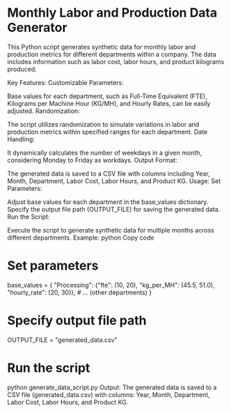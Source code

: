 ﻿# Monthly Labor and Production Data Generator
This Python script generates synthetic data for monthly labor and production metrics for different departments within a company. The data includes information such as labor cost, labor hours, and product kilograms produced.

Key Features:
Customizable Parameters:

Base values for each department, such as Full-Time Equivalent (FTE), Kilograms per Machine Hour (KG/MH), and Hourly Rates, can be easily adjusted.
Randomization:

The script utilizes randomization to simulate variations in labor and production metrics within specified ranges for each department.
Date Handling:

It dynamically calculates the number of weekdays in a given month, considering Monday to Friday as workdays.
Output Format:

The generated data is saved to a CSV file with columns including Year, Month, Department, Labor Cost, Labor Hours, and Product KG.
Usage:
Set Parameters:

Adjust base values for each department in the base_values dictionary.
Specify the output file path (OUTPUT_FILE) for saving the generated data.
Run the Script:

Execute the script to generate synthetic data for multiple months across different departments.
Example:
python
Copy code
# Set parameters
base_values = {
    "Processing": {"fte": (10, 20), "kg_per_MH": (45.5, 51.0), "hourly_rate": (20, 30)},
    # ... (other departments)
}

# Specify output file path
OUTPUT_FILE = "generated_data.csv"

# Run the script
python generate_data_script.py
Output:
The generated data is saved to a CSV file (generated_data.csv) with columns: Year, Month, Department, Labor Cost, Labor Hours, and Product KG.
